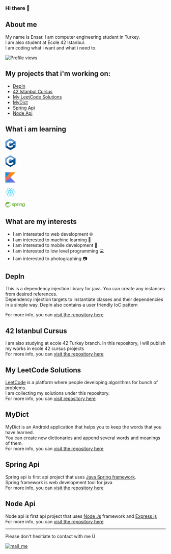### Hi there 👋

## About me
My name is Ensar. I am computer engineering student in Turkey.  
I am also student at Ecole 42 Istanbul.  
I am coding what i want and what i need to.  

![Profile views](https://gpvc.arturio.dev/b-tekinli) 

## My projects that i'm working on:
- [DepIn](#depin)
- [42 Istanbul Cursus](#42-istanbul-cursus)
- [My LeetCode Solutions](#my-leetcode-solutions)
- [MyDict](#mydict)
- [Spring Api](#spring-api)
- [Node Api](#node-api)

## What i am learning
 
 <img src="img/cpp.png" alt="cpp lang" width="32dp" /><br/>
 
 <img src="img/clang.png" alt="c lang" width="32dp" /><br/>
 
 <img src="img/kotlin.jpeg" alt="spring boot" width="32dp" /><br/>
 
 <img src="img/react-framework.png" alt="spring boot" width="32dp" /><br/> 
 
 <img src="img/spring-logo.svg" alt="spring boot" width="64dp" /><br/>
 

## What are my interests
- I am interested to web development 🌐
- I am interested to machine learning 🤖
- I am interested to mobile development 📱
- I am interested to low level programming 💻
- I am interested to photographing 📷

## DepIn
This is a dependency injection library for java. You can create any instances from desired references.  
Dependency injection targets to instantiate classes and their dependencies in a simple way.
DepIn also contains a user friendly IoC pattern

For more info, you can [visit the repository here](https://github.com/rasnesakam/DepIn)


## 42 Istanbul Cursus
I am also studying at ecole 42 Turkey branch. In this repository, i will publish my works in ecole 42 cursus projects<br/>
For more info, you can [visit the repository here](https://github.com/rasnesakam/42IstanbulCursus)

## My LeetCode Solutions
[LeetCode](https://leetcode.com) is a platform where people developing algorithms for bunch of problems.<br/>
I am collecting my solutions under this repository.<br/>
For more info, you can [visit repository here](https://github.com/rasnesakam/My-LeetCode-Solutions)

## MyDict
MyDict is an Android application that helps you to keep the words that you have learned.<br/>
You can create new dictionaries and append several words and meanings of them.<br/>
For more info, you can [visit the repository here](https://github.com/rasnesakam/MyDict)

## Spring Api
Spring api is first api project that uses [Java Spring framework](https://spring.io).<br/>
Spring framework is web development tool for java<br/>
For more info, you can [visit the repository here](https://github.com/rasnesakam/SpringApi)

## Node Api
Node api is first api project that uses [Node Js](https://nodejs.org/en/) framework and [Express js](https://expressjs.com)<br/>
For more info, you can [visit the repository here](https://github.com/rasnesakam/NodeApi)


---
Please don't hesitiate to contact with me Ü  

[<img src="https://cdn-icons-png.flaticon.com/512/281/281769.png" alt="mail_me" width="32dp" />][email]



[email]: mailto:rasnesakam@gmail.com

<!--
**rasnesakam/rasnesakam** is a ✨ _special_ ✨ repository because its `README.md` (this file) appears on your GitHub profile.

Here are some ideas to get you started:

- 🔭 I’m currently working on ...
- 🌱 I’m currently learning ...
- 👯 I’m looking to collaborate on ...
- 🤔 I’m looking for help with ...
- 💬 Ask me about ...
- 📫 How to reach me: ...
- 😄 Pronouns: ...
- ⚡ Fun fact: ...
-->
